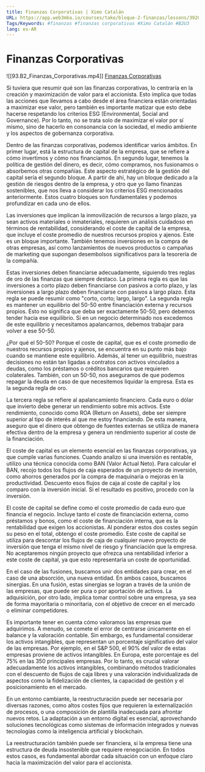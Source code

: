 ```yaml
---
title: Finanzas Corporativas | Ximo Catalán
URL: https://app.web3mba.io/courses/take/bloque-2-finanzas/lessons/39204391-3-1-finanzas-corporativas-ximo-catalan
Tags/Keywords: #finanzas #finanzas corporativas #Ximo Catalán #B2U3
lang: es-AR
---
```

# Finanzas Corporativas
![[93.B2_Finanzas_Corporativas.mp4]]
[Finanzas Corporativas](https://app.web3mba.io?wvideo=m5s2ux11jl)

Si tuviera que resumir qué son las finanzas corporativas, lo centraría en la creación y maximización de valor para el accionista. Esto implica que todas las acciones que llevamos a cabo desde el área financiera están orientadas a maximizar ese valor, pero también es importante matizar que esto debe hacerse respetando los criterios ESG (Environmental, Social and Governance). Por lo tanto, no se trata solo de maximizar el valor por sí mismo, sino de hacerlo en consonancia con la sociedad, el medio ambiente y los aspectos de gobernanza corporativa.

Dentro de las finanzas corporativas, podemos identificar varios ámbitos. En primer lugar, está la estructura de capital de la empresa, que se refiere a cómo invertimos y cómo nos financiamos. En segundo lugar, tenemos la política de gestión del dinero, es decir, cómo compramos, nos fusionamos o absorbemos otras compañías. Este aspecto estratégico de la gestión del capital sería el segundo bloque. A partir de ahí, hay un bloque dedicado a la gestión de riesgos dentro de la empresa, y otro que yo llamo finanzas sostenibles, que nos lleva a considerar los criterios ESG mencionados anteriormente. Estos cuatro bloques son fundamentales y podemos profundizar en cada uno de ellos.

Las inversiones que implican la inmovilización de recursos a largo plazo, ya sean activos materiales o inmateriales, requieren un análisis cuidadoso en términos de rentabilidad, considerando el coste de capital de la empresa, que incluye el coste promedio de nuestros recursos propios y ajenos. Este es un bloque importante. También tenemos inversiones en la compra de otras empresas, así como lanzamientos de nuevos productos o campañas de marketing que supongan desembolsos significativos para la tesorería de la compañía.

Estas inversiones deben financiarse adecuadamente, siguiendo tres reglas de oro de las finanzas que siempre destaco. La primera regla es que las inversiones a corto plazo deben financiarse con pasivos a corto plazo, y las inversiones a largo plazo deben financiarse con pasivos a largo plazo. Esta regla se puede resumir como "corto, corto; largo, largo". La segunda regla es mantener un equilibrio del 50-50 entre financiación externa y recursos propios. Esto no significa que deba ser exactamente 50-50, pero debemos tender hacia ese equilibrio. Si en un negocio determinado nos excedemos de este equilibrio y necesitamos apalancarnos, debemos trabajar para volver a ese 50-50.

¿Por qué el 50-50? Porque el coste de capital, que es el coste promedio de nuestros recursos propios y ajenos, se encuentra en su punto más bajo cuando se mantiene este equilibrio. Además, al tener un equilibrio, nuestras decisiones no están tan ligadas a contratos con activos vinculados a deudas, como los préstamos o créditos bancarios que requieren colaterales. También, con un 50-50, nos aseguramos de que podemos repagar la deuda en caso de que necesitemos liquidar la empresa. Esta es la segunda regla de oro.

La tercera regla se refiere al apalancamiento financiero. Cada euro o dólar que invierto debe generar un rendimiento sobre mis activos. Este rendimiento, conocido como ROA (Return on Assets), debe ser siempre superior al tipo de interés al que me estoy financiando. De esta manera, aseguro que el dinero que obtengo de fuentes externas se utiliza de manera efectiva dentro de la empresa y genera un rendimiento superior al coste de la financiación.

El coste de capital es un elemento esencial en las finanzas corporativas, ya que cumple varias funciones. Cuando analizo si una inversión es rentable, utilizo una técnica conocida como BAN (Valor Actual Neto). Para calcular el BAN, recojo todos los flujos de caja esperados de un proyecto de inversión, como ahorros generados por la compra de maquinaria o mejoras en la productividad. Descuento esos flujos de caja al coste de capital y los comparo con la inversión inicial. Si el resultado es positivo, procedo con la inversión.

El coste de capital se define como el coste promedio de cada euro que financia el negocio. Incluye tanto el coste de financiación externa, como préstamos y bonos, como el coste de financiación interna, que es la rentabilidad que exigen los accionistas. Al ponderar estos dos costes según su peso en el total, obtengo el coste promedio. Este coste de capital se utiliza para descontar los flujos de caja de cualquier nuevo proyecto de inversión que tenga el mismo nivel de riesgo y financiación que la empresa. No aceptaremos ningún proyecto que ofrezca una rentabilidad inferior a este coste de capital, ya que esto representaría un coste de oportunidad.

En el caso de las fusiones, buscamos unir dos entidades para crear, en el caso de una absorción, una nueva entidad. En ambos casos, buscamos sinergias. En una fusión, estas sinergias se logran a través de la unión de las empresas, que puede ser pura o por aportación de activos. La adquisición, por otro lado, implica tomar control sobre una empresa, ya sea de forma mayoritaria o minoritaria, con el objetivo de crecer en el mercado o eliminar competidores.

Es importante tener en cuenta cómo valoramos las empresas que adquirimos. A menudo, se comete el error de centrarse únicamente en el balance y la valoración contable. Sin embargo, es fundamental considerar los activos intangibles, que representan un porcentaje significativo del valor de las empresas. Por ejemplo, en el S&P 500, el 90% del valor de estas empresas proviene de activos intangibles. En Europa, este porcentaje es del 75% en las 350 principales empresas. Por lo tanto, es crucial valorar adecuadamente los activos intangibles, combinando métodos tradicionales con el descuento de flujos de caja libres y una valoración individualizada de aspectos como la fidelización de clientes, la capacidad de gestión y el posicionamiento en el mercado.

En un entorno cambiante, la reestructuración puede ser necesaria por diversas razones, como altos costes fijos que requieren la externalización de procesos, o una composición de plantilla inadecuada para afrontar nuevos retos. La adaptación a un entorno digital es esencial, aprovechando soluciones tecnológicas como sistemas de información integrados y nuevas tecnologías como la inteligencia artificial y blockchain.

La reestructuración también puede ser financiera, si la empresa tiene una estructura de deuda insostenible que requiere renegociación. En todos estos casos, es fundamental abordar cada situación con un enfoque claro hacia la maximización del valor para el accionista.